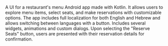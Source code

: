A UI for a restaurant's menu Android app made with Kotlin.
It allows users to explore menu items, select seats, and make reservations with customizable options.
The app includes full localization for both English and Hebrew and allows switching between languages with a button. 
Includes several widgets, animations and custom dialogs.
Upon selecting the "Reserve Seats" button, users are presented with their reservation details for confirmation.
